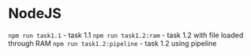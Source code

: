 # NodeJS

`npm run task1.1` - task 1.1
`npm run task1.2:ram` - task 1.2 with file loaded through RAM
`npm run task1.2:pipeline` - task 1.2 using pipeline
